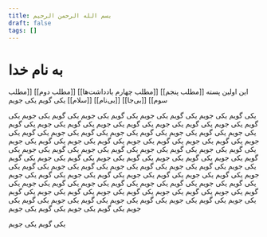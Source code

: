```yaml
---
title: بسم الله الرحمن الرحیم
draft: false
tags: []
---
```

# به نام خدا
این اولین پسته
[[مطلب پنجم]]
[[مطلب چهارم یادداشت‌ها]]
[[مطلب دوم]]
[[مطلب سوم]]
[[بی‌جا]]
[[بی‌نام]]
[[سلام]]
یکی گویم یکی جویم

یکی گویم یکی جویم 
یکی گویم یکی جویم 
یکی گویم یکی جویم 
یکی گویم یکی جویم 
یکی گویم یکی جویم 
یکی گویم یکی جویم 
یکی گویم یکی جویم 
یکی گویم یکی جویم 
یکی گویم یکی جویم 
یکی گویم یکی جویم 
یکی گویم یکی جویم 
یکی گویم یکی جویم 
یکی گویم یکی جویم 
یکی گویم یکی جویم 
یکی گویم یکی جویم 
یکی گویم یکی جویم 
یکی گویم یکی جویم 
یکی گویم یکی جویم 
یکی گویم یکی جویم 
یکی گویم یکی جویم 
یکی گویم یکی جویم 
یکی گویم یکی جویم 
یکی گویم یکی جویم 
یکی گویم یکی جویم 
یکی گویم یکی جویم 
یکی گویم یکی جویم 
یکی گویم یکی جویم 
یکی گویم یکی جویم 
یکی گویم یکی جویم 
یکی گویم یکی جویم 
یکی گویم یکی جویم 
یکی گویم یکی جویم 
یکی گویم یکی جویم 
یکی گویم یکی جویم 
یکی گویم یکی جویم 
یکی گویم یکی جویم 
یکی گویم یکی جویم 
یکی گویم یکی جویم 
یکی گویم یکی جویم 
یکی گویم یکی جویم 
یکی گویم یکی جویم 
یکی گویم یکی جویم 
یکی گویم یکی جویم 
یکی گویم یکی جویم 
یکی گویم یکی جویم 
یکی گویم یکی جویم 
یکی گویم یکی جویم 
یکی گویم یکی جویم 
یکی گویم یکی جویم 

یکی گویم یکی جویم 